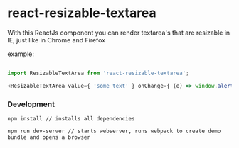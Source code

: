 # react-resizable-textarea
With this ReactJs component you can render textarea's that are resizable in IE, just like in Chrome and Firefox


example:

``` javascript

import ResizableTextArea from 'react-resizable-textarea';

<ResizableTextArea value={ 'some text' } onChange={ (e) => window.alert(e.target.value) } />

```

### Development


```
npm install // installs all dependencies

npm run dev-server // starts webserver, runs webpack to create demo bundle and opens a browser

```